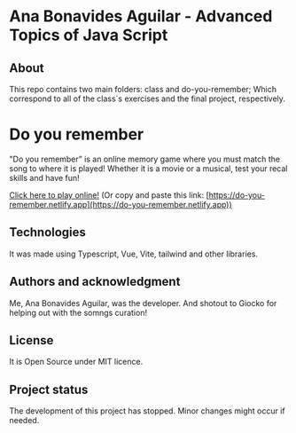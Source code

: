 # Ana Bonavides Aguilar - Advanced Topics of Java Script

## About

This repo contains two main folders: class and do-you-remember; Which correspond to all of the class´s exercises and the final project, respectively.

# Do you remember

"Do you remember” is an online memory game where you must match the song to where it is played! Whether it is a movie or a musical, test your recal skills and have fun!

[Click here to play online!](https://do-you-remember.netlify.app)
(Or copy and paste this link: [https://do-you-remember.netlify.app](https://do-you-remember.netlify.app))


## Technologies

It was made using Typescript, Vue, Vite, tailwind and other libraries.

## Authors and acknowledgment
Me, Ana Bonavides Aguilar, was the developer. And shotout to Giocko for helping out with the somngs curation!

## License
It is Open Source under MIT licence.

## Project status
The development of this project has stopped. Minor changes might occur if needed.